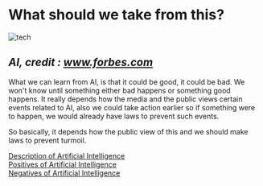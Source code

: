 # What should we take from this?
![tech](https://specials-images.forbesimg.com/imageserve/1138781799/960x0.jpg?fit=scale)   
   
_AI, credit : www.forbes.com_
---
 What we can learn from AI, is that it could be good, it could be bad. We won't know until
something either bad happens or something good happens. It really depends how the media
and the public views certain events related to AI, also we could take action earlier
so if something were to happen, we would already have laws to prevent such events.

 So basically, it depends how the public view of this and we should make laws to prevent
turmoil.

[Description of Artificial Intelligence](description.md)   
[Positives of Artificial Intelligence](conclusion.md)   
[Negatives of Artificial Intelligence](negative.md)   

